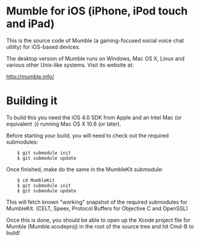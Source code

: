 Mumble for iOS (iPhone, iPod touch and iPad)
============================================

This is the source code of Mumble (a gaming-focused social
voice chat utility) for iOS-based devices.

The desktop version of Mumble runs on Windows, Mac OS X, Linux
and various other Unix-like systems. Visit its website at:

 <http://mumble.info/>

Building it
===========

To build this you need the iOS 4.0 SDK from Apple and an
Intel Mac (or equivalent :)) running Mac OS X 10.6 (or later).

Before starting your build, you will need to check out the
required submodules:

        $ git submodule init
        $ git submodule update

Once finished, make do the same in the MumbleKit submodule:

        $ cd MumbleKit
        $ git submodule init
        $ git submodule update

This will fetch known "working" snapshot of the required submodules
for MumbleKit. (CELT, Speex, Protocol Buffers for Objective C and
OpenSSL)

Once this is done, you should be able to open up the Xcode
project file for Mumble (Mumble.xcodeproj) in the root of
the source tree and hit Cmd-B to build!
